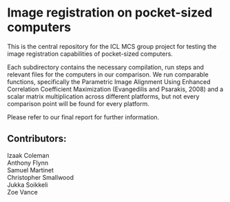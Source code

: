 Image registration on pocket-sized computers 
===========================================================================
This is the central repository for the ICL MCS group project for testing
the image registration capabilities of pocket-sized computers. 

Each subdirectory contains the necessary compilation, run steps and relevant
files for the computers in our comparison. We run comparable functions, 
specifically the Parametric Image Alignment Using Enhanced Correlation 
Coefficient Maximization (Evangedilis and Psarakis, 2008) and a scalar
matrix multiplication across different platforms, but not every comparison
point will be found for every platform. 

Please refer to our final report for further information.


Contributors:
---------------------------------------------------------------------------
Izaak Coleman	
Anthony Flynn	
Samuel Martinet	    
Christopher Smallwood   
Jukka Soikkeli  
Zoe Vance   
